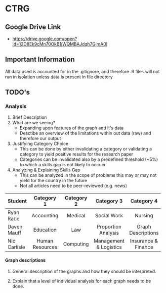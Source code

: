 # CTRG

## Google Drive Link
* https://drive.google.com/open?id=12D8Ek9cMn70OkB1jWQMBAJdqh7GjmA0I

## Important Information 
All data used is accounted for in the .gitignore, and therefore .R files will not run in isolation unless data is present in file directory

## TODO's
### Analysis
1. Brief Description
2. What are we seeing? 
   * Expanding upon features of the graph and it's data
   * Desctibe an overview of the limitations within out data (raw) and therefore our output
3. Justifying Category Choice 
   * This can be done by either invalidating a category or validating a category to yield positive results for the research paper
    * Categories can be invalidated also by a predefined threshold (~5%) to which a skills gap is not likely to occuer
4. Analyzing & Explaining Skills Gap
   * This can be analyzed in the scope of problems this may or may not yield for the country in the future 
   * Not all articles need to be peer-reviewed (e.g. news)
  
| Student       | Category 1     | Category 2   | Category 3             | Category 4          |
| ------------- |:--------------:|:------------:|:----------------------:|:-------------------:|
| Ryan Rabe     | Accounting     | Medical      | Social Work            | Nursing             |
| Daven Mauff   | Education      | Law          | Proportion Analysis    | Graph Descriptions  | 
| Nic Carlisle  | Human Resources| Computing    | Management & Logistics | Insurance & Finance |
 
#### Graph descriptions
1. General description of the graphs and how they should be interpreted.

2. Explain that a level of individual analysis for each graph needs to be done.

